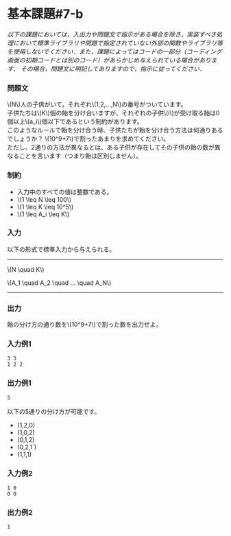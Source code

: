 # 基本課題#7-b

*以下の課題においては，入出力や問題文で指示がある場合を除き，実装すべき処理において標準ライブラリや問題で指定されていない外部の関数やライブラリ等を使用しないでください．また，課題によってはコードの一部分（コーディング画面の初期コードとは別のコード）があらかじめ与えられている場合があります． その場合，問題文に明記してありますので，指示に従ってください．*

### 問題文
\\(N\\)人の子供がいて，それぞれ\\(1,2,...,N\\)の番号がついています。  
子供たちは\\(K\\)個の飴を分け合いますが、それぞれの子供\\(i\\)が受け取る飴は0個以上\\(a_i\\)個以下であるという制約があります。  
このようなルールで飴を分け合う時、子供たちが飴を分け合う方法は何通りあるでしょうか？  \\(10^9+7\\)で割ったあまりを求めてください。  
ただし、2通りの方法が異なるとは、ある子供が存在してその子供の飴の数が異なることを言います（つまり飴は区別しません）。



### 制約
- 入力中のすべての値は整数である。
- \\(1 \leq N \leq 100\\)
- \\(1 \leq K \leq 10^5\\)
- \\(1 \leq A_i \leq K\\)

### 入力
以下の形式で標準入力から与えられる。

---

\\(N \quad K\\)  

\\(A_1 \quad A_2 \quad ... \quad A_N\\)

---




### 出力
飴の分け方の通り数を\\(10^9+7\\)で割った数を出力せよ。

### 入力例1
```
3 3
1 2 2

```
### 出力例1
```
5

```
以下の5通りの分け方が可能です。
- (1,2,0)
- (1,0,2)
- (0,1,2)
- (0,2,1`)
- (1,1,1)

### 入力例2
```
1 0
0 0
```
### 出力例2
```
1

```